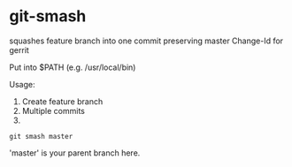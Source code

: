 git-smash
=========

squashes feature branch into one commit preserving master Change-Id for gerrit

Put into $PATH (e.g. /usr/local/bin)

Usage:

1. Create feature branch
2. Multiple commits
3. 
```
git smash master
```
'master' is your parent branch here.

